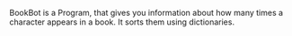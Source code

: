 BookBot is a Program, that gives you information about how many times a character appears in a book. It sorts them using dictionaries.
